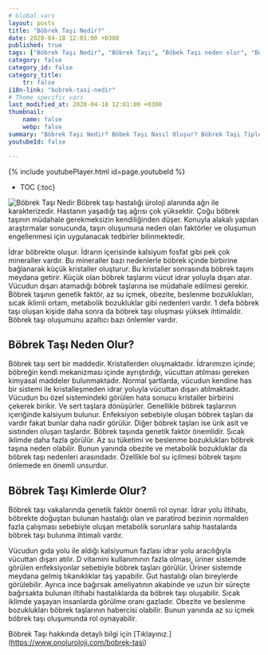 ```yaml
---
# Global vars
layout: posts
title: "Böbrek Taşı Nedir?"
date: 2020-04-18 12:01:00 +0300
published: true
tags: ["Böbrek Taşı Nedir", "Böbrek Taşı", "Böbek Taşı neden olur", "Böbrek Taşı Tipi", "Kimlerde Böbrek Taşı Olur", "Böbrek Taşı Belirti", "Böbrek Taşı Teşhis", "Böbrek Taşı Nasıl Önlenir", "Böbrek Taşı Ağrısı", "Böbrek Taşı Tedavisi", "Böbrek taşı açık ameliyat", "Böbrek Taşı Kapalı Ameliyat", "Böbrek nedir", "Böbrek taşı ESWL" , "Üreteroskopi", "Perkutan Nefrolitotomi", "Böbrek taşı önleme"]
category: false
category_id: false
category_title:
    tr: false
i18n-link: "bobrek-tasi-nedir"
# Theme specific vars
last_modified_at: 2020-04-18 12:01:00 +0300
thumbnail:
    name: false
    webp: false
summary: "Böbrek Taşı Nedir? Böbek Taşı Nasıl Oluşur? Böbrek Taşı Tipleri Nedir? Kimlerde Böbrek Taşı Olur? Böbrek Taşı Belirtileri Nelerdir? Böbrek Taşı Teşhisi? Böbrek Taşı Nasıl Önlenir? Şiddetli Böbrek Ağrısı Nedir? Böbrek Taşlarının Tedavisi? Böbrek taşı nasıl oluşur? Böbrek Taşlarında Kapalı Ve Açık Ameliyatı. "
youtubeId: false

---
```

{% include youtubePlayer.html id=page.youtubeId %}

* TOC
{:toc}

![Böbrek Taşı Nedir](/assets/img/bobrektasinedir.jpeg)
Böbrek taşı hastalığı üroloji alanında ağrı ile karakterizedir. Hastanın yaşadığı taş ağrısı çok yüksektir. Çoğu böbrek taşının müdahale gerekmeksizin kendiliğinden düşer. Konuyla alakalı yapılan araştırmalar sonucunda, taşın oluşumuna neden olan faktörler ve oluşumun engellenmesi için uygulanacak tedbirler bilinmektedir.

İdrar böbrekte oluşur. İdrarın içerisinde kalsiyum fosfat gibi pek çok mineraller vardır. Bu mineraller bazı nedenlerle böbrek içinde birbirine bağlanarak küçük kristaller oluşturur. Bu kristaller sonrasında böbrek taşını meydana getirir. Küçük olan böbrek taşlarını vücut idrar yoluyla dışarı atar. Vücudun dışarı atamadığı böbrek taşlarına ise müdahale edilmesi gerekir. Böbrek taşının genetik faktör, az su içmek, obezite, beslenme bozuklukları, sıcak iklimli ortam, metabolik bozukluklar gibi nedenleri vardır. 1 defa böbrek taşı oluşan kişide daha sonra da böbrek taşı oluşması yüksek ihtimaldir. Böbrek taşı oluşumunu azaltıcı bazı önlemler vardır.

## Böbrek Taşı Neden Olur?

Böbrek taşı sert bir maddedir. Kristallerden oluşmaktadır. İdrarımızın içinde; böbreğin kendi mekanizması içinde ayrıştırdığı, vücuttan atılması gereken kimyasal maddeler bulunmaktadır. Normal şartlarda, vücudun kendine has bir sistemi ile kristalleşmeden idrar yoluyla vücuttan dışarı atılmaktadır. Vücudun bu özel sistemindeki görülen hata sonucu kristaller birbirini çekerek birikir. Ve sert taşlara dönüşürler. Genellikle böbrek taşlarının içeriğinde kalsiyum bulunur. Enfeksiyon sebebiyle oluşan böbrek taşları da vardır fakat bunlar daha nadir görülür. Diğer böbrek taşları ise ürik asit ve sistinden oluşan taşlardır. Böbrek taşında genetik faktör önemlidir. Sıcak iklimde daha fazla görülür. Az su tüketimi ve beslenme bozuklukları böbrek taşına neden olabilir. Bunun yanında obezite ve metabolik bozukluklar da böbrek taşı nedenleri arasındadır. Özellikle bol su içilmesi böbrek taşını önlemede en önemli unsurdur.

## Böbrek Taşı Kimlerde Olur?

Böbrek taşı vakalarında genetik faktör önemli rol oynar. İdrar yolu iltihabı, böbrekte doğuştan bulunan hastalığı olan ve paratirod bezinin normalden fazla çalışması sebebiyle oluşan metabolik sorunlara sahip hastalarda böbrek taşı bulunma ihtimali vardır.

Vücudun gıda yolu ile aldığı kalsiyumun fazlası idrar yolu aracılığıyla vücuttan dışarı atılır. D vitamini kullanımının fazla olması, üriner sistemde görülen enfeksiyonlar sebebiyle böbrek taşları görülür. Üriner sistemde meydana gelmiş tıkanıklıklar taş yapabilir. Gut hastalığı olan bireylerde görülebilir. Ayrıca ince bağırsak ameliyatının akabinde ve uzun bir süreçte bağırsakta bulunan iltihabi hastalıklarda da böbrek taşı oluşabilir. Sıcak iklimde yaşayan insanlarda görülme oranı gazladır. Obezite ve beslenme bozuklukları böbrek taşlarının habercisi olabilir. Bunun yanında az su içmek böbrek taşı oluşumunda rol oynayabilir.

Böbrek Taşı hakkında detaylı bilgi için [Tıklayınız.] (https://www.onoluroloji.com/bobrek-tasi)
